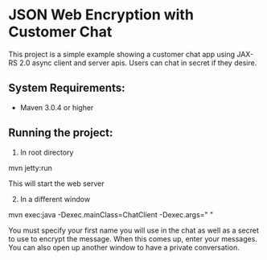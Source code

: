 JSON Web Encryption with Customer Chat
========================
This project is a simple example showing a customer chat app using JAX-RS 2.0 async client and server apis.
Users can chat in secret if they desire.

System Requirements:
-------------------------
- Maven 3.0.4 or higher

Running the project:
-------------------------
1. In root directory

mvn jetty:run

This will start the web server

2. In a different window

mvn exec:java -Dexec.mainClass=ChatClient -Dexec.args="<Your first name> <secret>"

You must specify your first name you will use in the chat as well as a secret to use to encrypt the message.  When this comes up, enter your messages. You can also open up another window to have a private conversation.